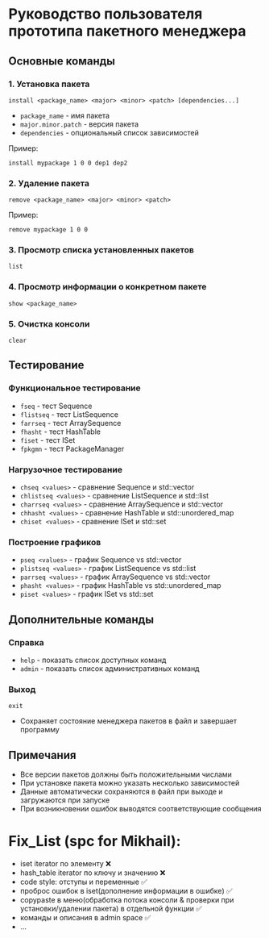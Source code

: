 # Руководство пользователя прототипа пакетного менеджера

## Основные команды

### 1. Установка пакета
```
install <package_name> <major> <minor> <patch> [dependencies...]
```
- `package_name` - имя пакета
- `major.minor.patch` - версия пакета
- `dependencies` - опциональный список зависимостей

Пример:
```
install mypackage 1 0 0 dep1 dep2
```

### 2. Удаление пакета
```
remove <package_name> <major> <minor> <patch>
```
Пример:
```
remove mypackage 1 0 0
```

### 3. Просмотр списка установленных пакетов
```
list
```

### 4. Просмотр информации о конкретном пакете
```
show <package_name>
```

### 5. Очистка консоли
```
clear
```

## Тестирование

### Функциональное тестирование
- `fseq` - тест Sequence
- `flistseq` - тест ListSequence
- `farrseq` - тест ArraySequence
- `fhasht` - тест HashTable
- `fiset` - тест ISet
- `fpkgmn` - тест PackageManager

### Нагрузочное тестирование
- `chseq <values>` - сравнение Sequence и std::vector
- `chlistseq <values>` - сравнение ListSequence и std::list
- `charrseq <values>` - сравнение ArraySequence и std::vector
- `chhasht <values>` - сравнение HashTable и std::unordered_map
- `chiset <values>` - сравнение ISet и std::set

### Построение графиков
- `pseq <values>` - график Sequence vs std::vector
- `plistseq <values>` - график ListSequence vs std::list
- `parrseq <values>` - график ArraySequence vs std::vector
- `phasht <values>` - график HashTable vs std::unordered_map
- `piset <values>` - график ISet vs std::set

## Дополнительные команды

### Справка
- `help` - показать список доступных команд
- `admin` - показать список административных команд

### Выход
```
exit
```
- Сохраняет состояние менеджера пакетов в файл и завершает программу

## Примечания
- Все версии пакетов должны быть положительными числами
- При установке пакета можно указать несколько зависимостей
- Данные автоматически сохраняются в файл при выходе и загружаются при запуске
- При возникновении ошибок выводятся соответствующие сообщения

# Fix_List (spc for Mikhail):
- iset iterator по элементу ❌
- hash_table iterator по ключу и значению ❌
- code style: отступы и переменные ✅
- проброс ошибок в iset(дополнение информации в ошибке) ✅
- copypaste в меню(обработка потока консоли & проверки при установки/удалении пакета) в отдельной функции ✅
- команды и описания в admin space ✅
- ...

